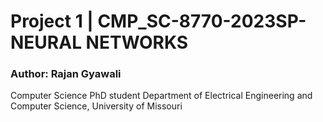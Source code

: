 # Project 1 | CMP_SC-8770-2023SP-NEURAL NETWORKS

### Author: Rajan Gyawali
Computer Science PhD student
Department of Electrical Engineering and Computer Science,
University of Missouri

